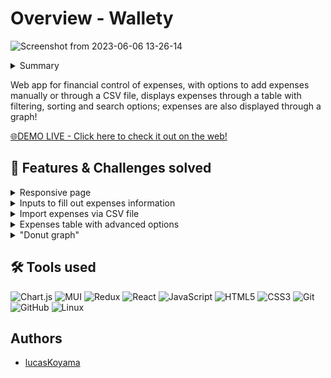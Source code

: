 # Overview - Wallety
![Screenshot from 2023-06-06 13-26-14](https://github.com/lucasKoyama/wallety/assets/121680414/cd67a86a-08c5-4cd2-9ec4-459b95178f38)
<!--
Think of the STAR + Hero Journey description for the entire README:
1. Situation: begin with the situation, what it aims to solve, and what the common problem is.
2. Tasks: What were my responsibilities? What challenges were I responsible for?
3. Action: What did I do to solve the challenge?
4. Results: solutions developed, value brought to the company, and users.
-->
<!-- SITUATION / COMMON PROBLEM -->
<details>
  <summary>Summary</summary>

  1. [Overview](https://github.com/lucasKoyama/wallety/blob/main/README.md#overview---wallety)
  2. [Features & Challenges solved](https://github.com/lucasKoyama/wallety/blob/main/README.md#-features--challenges-solved)
  3. [Tools used](https://github.com/lucasKoyama/wallety/blob/main/README.md#%EF%B8%8F-tools-used)
  4. [Authors](https://github.com/lucasKoyama/wallety/blob/main/README.md#-features--challenges-solved)
</details>
<p>
Web app for financial control of expenses, with options to add expenses manually or through a CSV file, displays expenses through a table with filtering, sorting and search options; expenses are also displayed through a graph!
</p>

<a href="https://my-wallety.vercel.app/carteira">
🌐DEMO LIVE - Click here to check it out on the web!
</a>

## 📌 Features & Challenges solved
<!-- TASKS / CHALLENGES -->
<details>
  <summary>Responsive page</summary>

The page was developed responsively, adapting to different screen sizes and devices. This ensures a consistent and pleasant experience for users, regardless of the device they are using.
</details>

<details>
  <summary>Inputs to fill out expenses information</summary>

Field to enter the amount, currency, payment method, expense type tag and a description of the expense. Material UI was used for the fields.
</details>

<details>
  <summary>Import expenses via CSV file</summary>

  The button that imports a CSV file allows you to add several expenses that are stored in a csv file with 3 columns, as long as the column headers are "tag," "value," and "description"!
</details>

<details>
  <summary>Expenses table with advanced options</summary>

The table contains all expenses entered through the fields and the CSV import button, it has filtering options by tag, payment method and currency used, it also contains ordering for values in both ascending and descending order. It is possible to search for any item in the table using its name too! Expenses from the table can be removed and edited. You can also customize the view of the columns by "hiding" some! An external component that uses Material UI was used for the table.
</details>

<details>
  <summary>"Donut graph"</summary>

Graph that displays the distribution of expenses by "tag" in relation to the total spent. The react-chartjs-2 library was used for the chart.
</details>

## 🛠️ Tools used
<!-- ACTION -->
<!-- SKILL_BADGE/NAME: DESCRIPTION WHY IT WAS USED -->

![Chart.js](https://img.shields.io/badge/chart.js-F5788D.svg?style=for-the-badge&logo=chart.js&logoColor=white)
![MUI](https://img.shields.io/badge/MUI-%230081CB.svg?style=for-the-badge&logo=mui&logoColor=white)
![Redux](https://img.shields.io/badge/redux-%23593d88.svg?style=for-the-badge&logo=redux&logoColor=white)
![React](https://img.shields.io/badge/react-%2320232a.svg?style=for-the-badge&logo=react&logoColor=%2361DAFB)
![JavaScript](https://img.shields.io/badge/javascript-%23323330.svg?style=for-the-badge&logo=javascript&logoColor=%23F7DF1E)
![HTML5](https://img.shields.io/badge/html5-%23E34F26.svg?style=for-the-badge&logo=html5&logoColor=white)
![CSS3](https://img.shields.io/badge/css3-%231572B6.svg?style=for-the-badge&logo=css3&logoColor=white)
![Git](https://img.shields.io/badge/git-%23F05033.svg?style=for-the-badge&logo=git&logoColor=white)
![GitHub](https://img.shields.io/badge/github-%23121011.svg?style=for-the-badge&logo=github&logoColor=white)
![Linux](https://img.shields.io/badge/Linux-FCC624?style=for-the-badge&logo=linux&logoColor=black)

## Authors
- [lucasKoyama](https://github.com/lucasKoyama)

